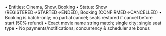 • Entities: Cinema, Show, Booking
• Status: Show (REGISTERED→STARTED→ENDED), Booking (CONFIRMED→CANCELLED)
• Booking is batch-only; no partial cancel; seats restored if cancel before start (50% refund)
• Exact movie name string match; single city; single seat type
• No payments/notifications; concurrency & scheduler are bonus
